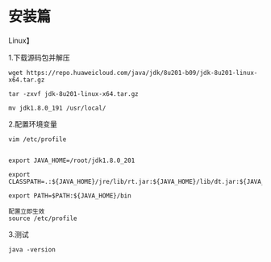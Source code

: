 # 安装篇



Linux】

1.下载源码包并解压

```shell
wget https://repo.huaweicloud.com/java/jdk/8u201-b09/jdk-8u201-linux-x64.tar.gz

tar -zxvf jdk-8u201-linux-x64.tar.gz

mv jdk1.8.0_191 /usr/local/
```

2.配置环境变量

```
vim /etc/profile


export JAVA_HOME=/root/jdk1.8.0_201

export CLASSPATH=.:${JAVA_HOME}/jre/lib/rt.jar:${JAVA_HOME}/lib/dt.jar:${JAVA_HOME}/lib/tools.jar

export PATH=$PATH:${JAVA_HOME}/bin

配置立即生效
source /etc/profile
```

3.测试

```
java -version
```





































